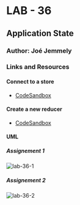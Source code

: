 # LAB - 36

## Application State

### Author: Joé Jemmely

### Links and Resources

#### Connect to a store

- [CodeSandbox](https://codesandbox.io/embed/lab-36-1-zbpuc)

#### Create a new reducer

- [CodeSandbox](https://codesandbox.io/embed/lab-36-2-km8lm)

#### UML

##### Assignement 1

![lab-36-1](https://www.plantuml.com/plantuml/png/0/DKvB2i8m5Dpd50_SADY222vA4ofUe7Y3D7dHIan2yk87qRER5btDCCDykaGoKhvQi7AejhjgmvYoCYKueiuFQ5jOzkidMkllA-YZluqQen3mOW2VH3uYU_yZ-n1cdVCGVKYS5xw0itJQug702HimsIaQlPkjHDcO1lnmGKLJps-qhiLKnbY7JfTpNm00 'lab-36-1')

##### Assignement 2

![lab-36-2](https://www.plantuml.com/plantuml/png/0/ZL3B2i8m4BpdAnPwKJ0zA7WeJQburz8_I9jLAsaIyl21wBVRbaeHF7ZQtHbsPdPpvxdrePKWUKLNQxeaf9RSEIXHX1kaASoAnHsbrDSv55PV6e4so-1105xEQula-LdP63FWZ1chZMEiwoFWnYImhyvO-s4-SIKaRhjon0GEGTM-qMfIsOMsGlj3I0s4-qTieafqwBzjnilYEEiJapurfT7eIqYEIdGFUGC0 'lab-36-2')
